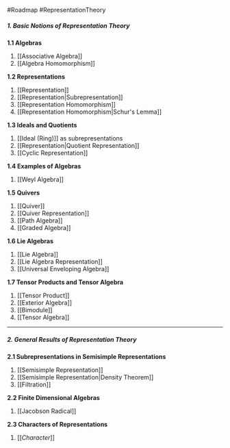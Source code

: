 #Roadmap #RepresentationTheory

##### 1. Basic Notions of Representation Theory
**1.1 Algebras**
1. [[Associative Algebra]]
2. [[Algebra Homomorphism]]

**1.2 Representations**
1. [[Representation]]
2. [[Representation|Subrepresentation]]
3. [[Representation Homomorphism]]
4. [[Representation Homomorphism|Schur's Lemma]]

**1.3 Ideals and Quotients**
1. [[Ideal (Ring)]] as subrepresentations
2. [[Representation|Quotient Representation]]
3. [[Cyclic Representation]]

**1.4 Examples of Algebras**
1. [[Weyl Algebra]]

**1.5 Quivers**
1. [[Quiver]]
2. [[Quiver Representation]]
3. [[Path Algebra]]
4. [[Graded Algebra]]

**1.6 Lie Algebras**
1. [[Lie Algebra]]
2. [[Lie Algebra Representation]]
3. [[Universal Enveloping Algebra]]

**1.7 Tensor Products and Tensor Algebra**
1. [[Tensor Product]]
2. [[Exterior Algebra]]
3. [[Bimodule]]
4. [[Tensor Algebra]]
---
##### 2. General Results of Representation Theory

**2.1 Subrepresentations in Semisimple Representations**
1. [[Semisimple Representation]]
2. [[Semisimple Representation|Density Theorem]]
3. [[Filtration]]

**2.2 Finite Dimensional Algebras**
1. [[Jacobson Radical]]

**2.3 Characters of Representations**
1. [[*Character*]]